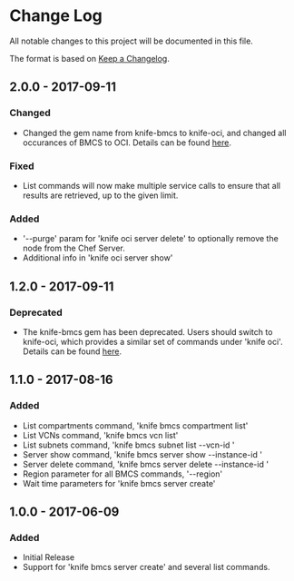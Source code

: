 # Change Log
All notable changes to this project will be documented in this file.

The format is based on [Keep a Changelog](http://keepachangelog.com/).

## 2.0.0 - 2017-09-11
### Changed
- Changed the gem name from knife-bmcs to knife-oci, and changed all occurances of BMCS to OCI. Details can be found [here](docs/rename.md).

### Fixed
- List commands will now make multiple service calls to ensure that all results are retrieved, up to the given limit.

### Added
- '--purge' param for 'knife oci server delete' to optionally remove the node from the Chef Server.
- Additional info in 'knife oci server show'

## 1.2.0 - 2017-09-11
### Deprecated
- The knife-bmcs gem has been deprecated. Users should switch to knife-oci, which provides a similar set of commands under 'knife oci'. Details can be found [here](docs/rename.md).

## 1.1.0 - 2017-08-16
### Added
- List compartments command, 'knife bmcs compartment list'
- List VCNs command, 'knife bmcs vcn list'
- List subnets command, 'knife bmcs subnet list --vcn-id <VCN ID>'
- Server show command, 'knife bmcs server show --instance-id <Instance ID>'
- Server delete command, 'knife bmcs server delete --instance-id <Instance ID>'
- Region parameter for all BMCS commands, '--region'
- Wait time parameters for 'knife bmcs server create'

## 1.0.0 - 2017-06-09
### Added
- Initial Release
- Support for 'knife bmcs server create' and several list commands.
